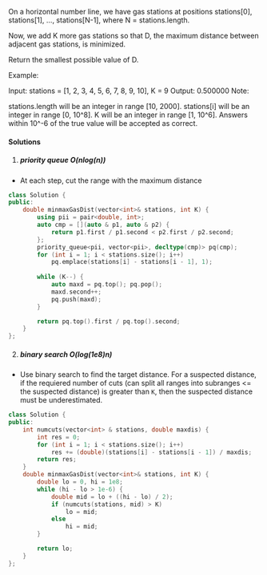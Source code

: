 On a horizontal number line, we have gas stations at positions stations[0], stations[1], ..., stations[N-1], where N = stations.length.

Now, we add K more gas stations so that D, the maximum distance between adjacent gas stations, is minimized.

Return the smallest possible value of D.

Example:

Input: stations = [1, 2, 3, 4, 5, 6, 7, 8, 9, 10], K = 9
Output: 0.500000
Note:

stations.length will be an integer in range [10, 2000].
stations[i] will be an integer in range [0, 10^8].
K will be an integer in range [1, 10^6].
Answers within 10^-6 of the true value will be accepted as correct.

#### Solutions

1. ##### priority queue O(nlog(n))

- At each step, cut the range with the maximum distance

```cpp
class Solution {
public:
    double minmaxGasDist(vector<int>& stations, int K) {
        using pii = pair<double, int>;
        auto cmp = [](auto & p1, auto & p2) {
            return p1.first / p1.second < p2.first / p2.second;
        };
        priority_queue<pii, vector<pii>, decltype(cmp)> pq(cmp); 
        for (int i = 1; i < stations.size(); i++)
            pq.emplace(stations[i] - stations[i - 1], 1);
        
        while (K--) {
            auto maxd = pq.top(); pq.pop();
            maxd.second++;
            pq.push(maxd);
        }

        return pq.top().first / pq.top().second;
    }
};
```

2. ##### binary search O(log(1e8)n)

- Use binary search to find the target distance. For a suspected distance, if the requiered number of cuts (can split all ranges into subranges <= the suspected distance) is greater than `K`, then the suspected distance must be underestimated.

```cpp
class Solution {
public:
    int numcuts(vector<int> & stations, double maxdis) {
        int res = 0;
        for (int i = 1; i < stations.size(); i++)
            res += (double)(stations[i] - stations[i - 1]) / maxdis;
        return res;
    }
    double minmaxGasDist(vector<int>& stations, int K) {
        double lo = 0, hi = 1e8;
        while (hi - lo > 1e-6) {
            double mid = lo + ((hi - lo) / 2);
            if (numcuts(stations, mid) > K)
                lo = mid;
            else
                hi = mid;
        }

        return lo;
    }
};
```